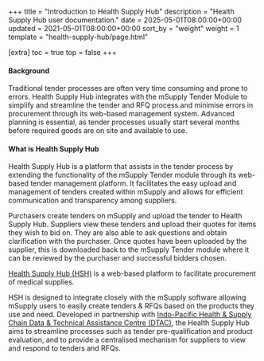 +++
title = "Introduction to Health Supply Hub"
description = "Health Supply Hub user documentation."
date = 2025-05-01T08:00:00+00:00
updated = 2021-05-01T08:00:00+00:00
sort_by = "weight"
weight = 1
template = "health-supply-hub/page.html"

[extra]
toc = true
top = false
+++

#### Background

Traditional tender processes are often very time consuming and prone to errors. Health Supply Hub integrates with the mSupply Tender Module to simplify and streamline the tender and RFQ process and minimise errors in procurement through its web-based management system. Advanced planning is essential, as tender processes usually start several months before required goods are on site and available to use.

#### What is Health Supply Hub

Health Supply Hub is a platform that assists in the tender process by extending the functionality of the mSupply Tender module through its web-based tender management platform. It facilitates the easy upload and management of tenders created within mSupply and allows for efficient communication and transparency among suppliers.

Purchasers create tenders on mSupply and upload the tender to Health Supply Hub. Suppliers view these tenders and upload their quotes for items they wish to bid on. They are also able to ask questions and obtain clarification with the purchaser. Once quotes have been uploaded by the supplier, this is downloaded back to the mSupply Tender module where it can be reviewed by the purchaser and successful bidders chosen.

[Health Supply Hub (HSH)](https://health-supply-hub.msupply.org/) is a web-based platform to facilitate procurement of medical supplies.

HSH is designed to integrate closely with the mSupply software allowing mSupply users to easily create tenders &amp; RFQs based on the products they use and need.
Developed in partnership with [Indo-Pacific Health & Supply Chain Data & Technical Assistance Centre (DTAC)](https://msupply.foundation/projects/DTAC), the Health Supply Hub aims to streamline processes such as tender pre-qualification and product evaluation, and to provide a centralised mechanism for suppliers to view and respond to tenders and RFQs.
